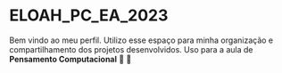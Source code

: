# ELOAH_PC_EA_2023
Bem vindo ao meu perfil.
Utilizo esse espaço para minha organização e compartilhamento dos projetos desenvolvidos.
Uso para a aula de **Pensamento Computacional**
:kiss:
:octopus:
